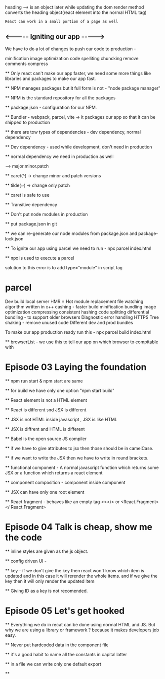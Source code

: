 heading --> is an object
    later while updating the dom render method converts the heading object(react element into the normal HTML tag)

    React can work in a small portion of a page as well

## <----- Igniting our app ----->
We have to do a lot of changes to push our code to production - 

minification
image optimization
code spelliting
chuncking
remove comments
compress  

** Only react can't make our app faster, we need some more things like libraries and packages to make our app fast.

** NPM manages packages but it full form is not - "node package manager"

** NPM is the standard repository for all the packages

** package.json - configuration for our NPM.

** Bundler - webpack, parcel, vite -> it packages our app so that it can be shipped to production

** there are tow types of dependencies - dev dependency, normal dependency

** Dev dependency - used while development, don't need in production

** normal dependency we need in production as well

--> major.minor.patch
 
** caret(^) -> change minor and patch versions

** tilde(~) -> change only patch

** caret is safe to use

** Transitive dependency 

** Don't put node modules in production

** put package.json in git

** we can re-generate our node modules from package.json and package-lock.json

** To ignite our app using parcel we need to run - npx parcel index.html

** npx is used to execute a parcel

<!--  Browser scripts cannot have imports or exports  -->
solution to this error is to add type="module" in script tag

# parcel
Dev build
local server
HMR = Hot module replacement
file watching algorithm written in c++
cashing - faster build 
minification
bundling
image optimization
compressing
consistent hashing
code splitting
differential bundling - to support older browsers
Diagnostic
error handling
HTTPS 
Tree shaking - remove unused code
Different dev and prod bundles

To make our app production ready run this - npx parcel build index.html

** browserList - we use this to tell our app on which browser to compitable with

# Episode 03 Laying the foundation

** npm run start & npm start are same

** for build we have only one option "npm start build"

** React element is not a HTML element

** React is different snd JSX is different

** JSX is not HTML inside javascript , JSX is like HTML

** JSX is diffrent and HTML is different

** Babel is the open source JS compiler

** if we have to give attributes to jsx then those should be in camelCase.

** if we want to write the JSX then we have to write in round brackets.

** functional component - A normal javascript function which returns some JSX
or a function which returns a react element

** component composition - component inside component 

** JSX can have only one root element

** React fragment - behaves like an empty tag <></> or <React.Fragment></ React.Fragment>

# Episode 04 Talk is cheap, show me the code

** inline styles are given as the js object.

** config driven UI - 

** key - if we don't give the key then react won't know which item is updated and in this case it will rerender the whole items. and if we give the key then it will only render the updated item

** Giving ID as a key is not recomended.

# Episode 05 Let's get hooked

** Everything we do in recat can be done using normal HTML and JS. But why we are using a library or framework ? because it makes developers job easy.

** Never put hardcoded data in the component file

** it's a good habit to name all the constants in capital latter

** in a file we can write only one default export

** 
